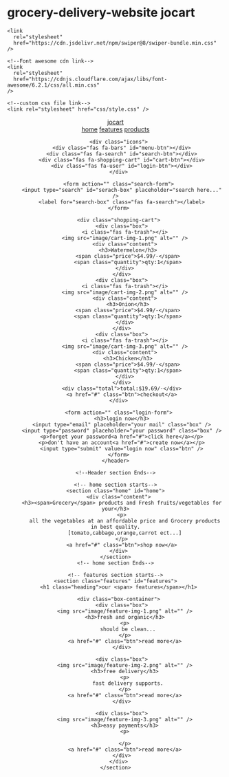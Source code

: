 # grocery-delivery-website jocart
<!--Create A Responsive Grocery Store Website Design Using HTML - CSS - JavaScript -->
<!DOCTYPE html>
<html lang="en">
  <head>
    <meta charset="UTF-8" />
    <meta http-equiv="X-UA-Compatible" content="IE=edge" />
    <meta name="viewport" content="width=device-width, initial-scale=1.0" />
    <title>Grocery Website Design</title>

    <link
      rel="stylesheet"
      href="https://cdn.jsdelivr.net/npm/swiper@8/swiper-bundle.min.css"
    />

    <!--Font awesome cdn link-->
    <link
      rel="stylesheet"
      href="https://cdnjs.cloudflare.com/ajax/libs/font-awesome/6.2.1/css/all.min.css"
    />

    <!--custom css file link-->
    <link rel="stylesheet" href="css/style.css" />
  </head>
  <body>
    <!--Header section Starts-->
    <header class="header">
      <a href="#" class="logo"><i class="fas fa-shopping-basket"></i>jocart</a>
      <nav class="navbar">
        <a href="#home">home</a>
        <a href="#features">features</a>
        <a href="#products">products</a>
      </nav>

      <div class="icons">
        <div class="fas fa-bars" id="menu-btn"></div>
        <div class="fas fa-search" id="search-btn"></div>
        <div class="fas fa-shopping-cart" id="cart-btn"></div>
        <div class="fas fa-user" id="login-btn"></div>
      </div>

      <form action="" class="search-form">
        <input type="search" id="serach-box" placeholder="search here..." />
        <label for="search-box" class="fas fa-search"></label>
      </form>

      <div class="shopping-cart">
        <div class="box">
          <i class="fas fa-trash"></i>
          <img src="image/cart-img-1.png" alt="" />
          <div class="content">
            <h3>Watermelon</h3>
            <span class="price">$4.99/-</span>
            <span class="quantity">qty:1</span>
          </div>
        </div>
        <div class="box">
          <i class="fas fa-trash"></i>
          <img src="image/cart-img-2.png" alt="" />
          <div class="content">
            <h3>Onion</h3>
            <span class="price">$4.99/-</span>
            <span class="quantity">qty:1</span>
          </div>
        </div>
        <div class="box">
          <i class="fas fa-trash"></i>
          <img src="image/cart-img-3.png" alt="" />
          <div class="content">
            <h3>Chicken</h3>
            <span class="price">$4.99/-</span>
            <span class="quantity">qty:1</span>
          </div>
        </div>
        <div class="total">total:$19.69/-</div>
        <a href="#" class="btn">checkout</a>
      </div>

      <form action="" class="login-form">
        <h3>login now</h3>
        <input type="email" placeholder="your mail" class="box" />
        <input type="password" placeholder="your password" class="box" />
        <p>forget your password<a href="#">click here</a></p>
        <p>don't have an account<a href="#">create now</a></p>
        <input type="submit" value="login now" class="btn" />
      </form>
    </header>

    <!--Header section Ends-->

    <!-- home section starts-->
    <section class="home" id="home">
      <div class="content">
        <h3><span>Grocery</span> products and Fresh fruits/vegetables for your</h3>
        <p>
          all the vegetables at an affordable price and Grocery products in best quality.
          [tomato,cabbage,orange,carrot ect...]
        </p>
        <a href="#" class="btn">shop now</a>
      </div>
    </section>
    <!-- home section Ends-->

    <!-- features section starts-->
    <section class="features" id="features">
      <h1 class="heading">our <span> features</span></h1>

      <div class="box-container">
        <div class="box">
          <img src="image/feature-img-1.png" alt="" />
          <h3>fresh and organic</h3>
          <p>
            should be clean...
          </p>
          <a href="#" class="btn">read more</a>
        </div>

        <div class="box">
          <img src="image/feature-img-2.png" alt="" />
          <h3>free delivery</h3>
          <p>
            fast delivery supports.
          </p>
          <a href="#" class="btn">read more</a>
        </div>

        <div class="box">
          <img src="image/feature-img-3.png" alt="" />
          <h3>easy payments</h3>
          <p>
        
          </p>
          <a href="#" class="btn">read more</a>
        </div>
      </div>
    </section>
  </body>
</html>
